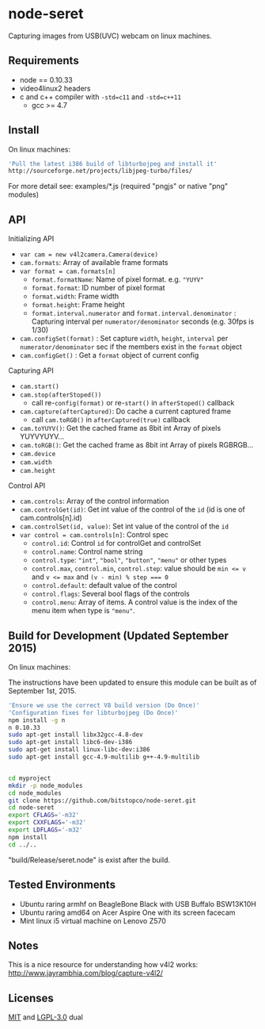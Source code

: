 # node-seret

Capturing images from USB(UVC) webcam on linux machines.

## Requirements

- node == 0.10.33
- video4linux2 headers
- c and c++ compiler with `-std=c11` and `-std=c++11`
    - gcc >= 4.7

## Install

On linux machines:

```bash
'Pull the latest i386 build of libturbojpeg and install it'
http://sourceforge.net/projects/libjpeg-turbo/files/

```

For more detail see: examples/*.js (required "pngjs" or native "png" modules)

## API

Initializing API

- `var cam = new v4l2camera.Camera(device)`
- `cam.formats`: Array of available frame formats
- `var format = cam.formats[n]`
    - `format.formatName`: Name of pixel format. e.g. `"YUYV"`
    - `format.format`: ID number of pixel format
    - `format.width`: Frame width
    - `format.height`: Frame height
    - `format.interval.numerator` and `format.interval.denominator`
      : Capturing interval per `numerator/denominator` seconds 
      (e.g. 30fps is 1/30)
- `cam.configSet(format)`
  : Set capture `width`, `height`, `interval` per `numerator/denominator` sec
  if the members exist in the `format` object
- `cam.configGet()` : Get a `format` object of current config

Capturing API

- `cam.start()`
- `cam.stop(afterStoped())`
    - call re-`config(format)` or re-`start()` in `afterStoped()` callback
- `cam.capture(afterCaptured)`: Do cache a current captured frame
    - call `cam.toRGB()` in `afterCaptured(true)` callback
- `cam.toYUYV()`: Get the cached frame as 8bit int Array of pixels YUYVYUYV...
- `cam.toRGB()`: Get the cached frame as 8bit int Array of pixels RGBRGB...
- `cam.device`
- `cam.width`
- `cam.height`

Control API

- `cam.controls`: Array of the control information
- `cam.controlGet(id)`: Get int value of the control of the `id`
  (id is one of cam.controls[n].id)
- `cam.controlSet(id, value)`: Set int value of the control of the `id`
- `var control = cam.controls[n]`: Control spec
    - `control.id`: Control `id` for controlGet and controlSet
    - `control.name`: Control name string
    - `control.type`: `"int"`, `"bool"`, `"button"`, `"menu"` or other types
    - `control.max`, `control.min`, `control.step`: value should be
      `min <= v` and `v <= max` and `(v - min) % step === 0`
    - `control.default`: default value of the control
    - `control.flags`: Several bool flags of the controls
    - `control.menu`: Array of items. 
      A control value is the index of the menu item when type is `"menu"`.

## Build for Development (Updated September 2015)

On linux machines:

The instructions have been updated to ensure this module can be built as of September 1st, 2015.

```bash
'Ensure we use the correct V8 build version (Do Once)'
'Configuration fixes for libturbojpeg (Do Once)'
npm install -g n
n 0.10.33
sudo apt-get install libx32gcc-4.8-dev
sudo apt-get install libc6-dev-i386
sudo apt-get install linux-libc-dev:i386
sudo apt-get install gcc-4.9-multilib g++-4.9-multilib


cd myproject
mkdir -p node_modules
cd node_modules
git clone https://github.com/bitstopco/node-seret.git
cd node-seret
export CFLAGS='-m32'
export CXXFLAGS='-m32'
export LDFLAGS='-m32'
npm install
cd ../..
```

"build/Release/seret.node" is exist after the build.

## Tested Environments

- Ubuntu raring armhf on BeagleBone Black with USB Buffalo BSW13K10H
- Ubuntu raring amd64 on Acer Aspire One with its screen facecam
- Mint linux i5 virtual machine on Lenovo Z570

## Notes

This is a nice resource for understanding how v4l2 works: http://www.jayrambhia.com/blog/capture-v4l2/

## Licenses

[MIT](http://opensource.org/licenses/MIT) and 
[LGPL-3.0](http://opensource.org/licenses/LGPL-3.0) dual
